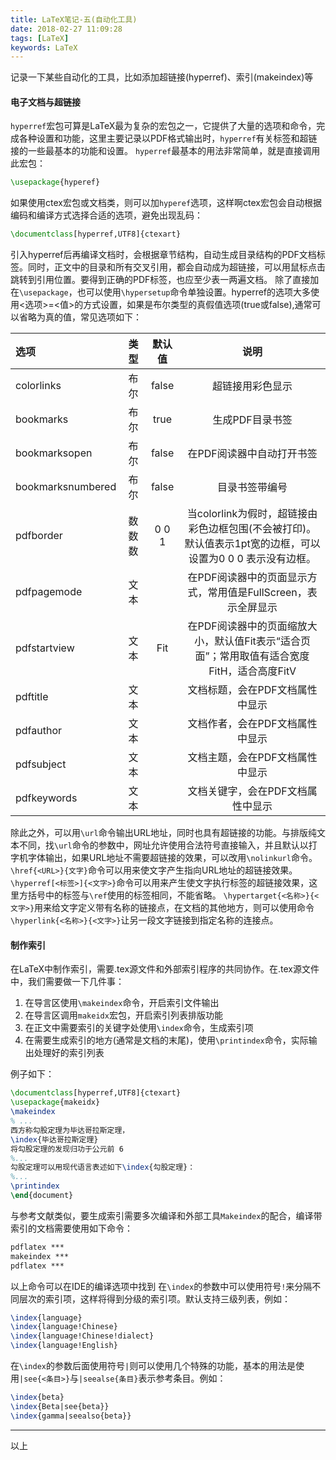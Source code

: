 ```yaml
---
title: LaTeX笔记-五(自动化工具)
date: 2018-02-27 11:09:28
tags: [LaTeX]
keywords: LaTeX
---
```

记录一下某些自动化的工具，比如添加超链接(hyperref)、索引(makeindex)等
<!--more-->
#### 电子文档与超链接
`hyperref`宏包可算是LaTeX最为复杂的宏包之一，它提供了大量的选项和命令，完成各种设置和功能，这里主要记录以PDF格式输出时，`hyperref`有关标签和超链接的一些最基本的功能和设置。
`hyperref`最基本的用法非常简单，就是直接调用此宏包：
``` tex
\usepackage{hyperef}
```
如果使用ctex宏包或文档类，则可以加`hyperef`选项，这样啊ctex宏包会自动根据编码和编译方式选择合适的选项，避免出现乱码：
``` tex
\documentclass[hyperref,UTF8]{ctexart}
```
引入hyperref后再编译文档时，会根据章节结构，自动生成目录结构的PDF文档标签。同时，正文中的目录和所有交叉引用，都会自动成为超链接，可以用鼠标点击跳转到引用位置。要得到正确的PDF标签，也应至少表一两遍文档。
除了直接加在`\usepackage`，也可以使用`\hypersetup`命令单独设置。hyperref的选项大多使用<选项>=<值>的方式设置，如果是布尔类型的真假值选项(true或false),通常可以省略为真的值，常见选项如下：

|选项|类型|默认值|说明|
|:---|:---:|:---:|:---:|
|colorlinks|布尔|false|超链接用彩色显示|
|bookmarks|布尔|true|生成PDF目录书签|
|bookmarksopen|布尔|false|在PDF阅读器中自动打开书签|
|bookmarksnumbered|布尔|false|目录书签带编号|
|pdfborder|数 数 数|0 0 1|当colorlink为假时，超链接由彩色边框包围(不会被打印)。默认值表示1pt宽的边框，可以设置为0 0 0 表示没有边框。
|pdfpagemode|文本||在PDF阅读器中的页面显示方式，常用值是FullScreen，表示全屏显示|
|pdfstartview|文本|Fit|在PDF阅读器中的页面缩放大小，默认值Fit表示“适合页面”；常用取值有适合宽度FitH，适合高度FitV|
|pdftitle|文本||文档标题，会在PDF文档属性中显示|
|pdfauthor|文本||文档作者，会在PDF文档属性中显示|
|pdfsubject|文本||文档主题，会在PDF文档属性中显示|
|pdfkeywords|文本||文档关键字，会在PDF文档属性中显示|
除此之外，可以用`\url`命令输出URL地址，同时也具有超链接的功能。与排版纯文本不同，找`\url`命令的参数中，网址允许使用合法符号直接输入，并且默认以打字机字体输出，如果URL地址不需要超链接的效果，可以改用`\nolinkurl`命令。
`\href{<URL>}{文字}`命令可以用来使文字产生指向URL地址的超链接效果。
`\hyperref[<标签>]{<文字>}`命令可以用来产生使文字执行标签的超链接效果，这里方括号中的标签与`\ref`使用的标签相同，不能省略。
`\hypertarget{<名称>}{<文字>}`用来给文字定义带有名称的链接点，在文档的其他地方，则可以使用命令`\hyperlink{<名称>}{<文字>}`让另一段文字链接到指定名称的连接点。

#### 制作索引
在LaTeX中制作索引，需要.tex源文件和外部索引程序的共同协作。在.tex源文件中，我们需要做一下几件事：
1. 在导言区使用`\makeindex`命令，开启索引文件输出
2. 在导言区调用`makeidx`宏包，开启索引列表排版功能
3. 在正文中需要索引的关键字处使用`\index`命令，生成索引项
4. 在需要生成索引的地方(通常是文档的末尾)，使用`\printindex`命令，实际输出处理好的索引列表

例子如下：
``` tex
\documentclass[hyperref,UTF8]{ctexart}
\usepackage{makeidx}
\makeindex
% ...
西方称勾股定理为毕达哥拉斯定理，
\index{毕达哥拉斯定理}
将勾股定理的发现归功于公元前 6 
%...
勾股定理可以用现代语言表述如下\index{勾股定理}：
%...
\printindex
\end{document}
```
与参考文献类似，要生成索引需要多次编译和外部工具`Makeindex`的配合，编译带索引的文档需要使用如下命令：
``` tex
pdflatex ***
makeindex ***
pdflatex ***
```
以上命令可以在IDE的编译选项中找到
在`\index`的参数中可以使用符号`!`来分隔不同层次的索引项，这样将得到分级的索引项。默认支持三级列表，例如：
```tex
\index{language}
\index{language!Chinese}
\index{language!Chinese!dialect}
\index{language!English}
```
在`\index`的参数后面使用符号`|`则可以使用几个特殊的功能，基本的用法是使用`|see{<条目>}`与`|seealse{条目}`表示参考条目。例如：
``` tex
\index{beta}
\index{Beta|see{beta}}
\index{gamma|seealso{beta}}
```
----
以上